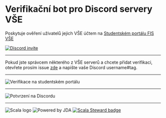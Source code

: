 # Verifikační bot pro Discord servery VŠE

Poskytuje ověření uživatelů jejich VŠE účtem na [Studentském portálu FIS VŠE](https://portal.fis-vse.cz)

[![Discord invite](https://discord.com/api/guilds/760863954607669269/embed.png?style=banner2)](https://discord.gg/yZMhTVQdkX)

---

Pokud jste správcem některého z VŠE serverů a chcete přidat verifikaci, otevřete prosím issue [zde](https://github.com/jirkavrba/vse-verification-bot) a napište vaše Discord username#tag.

---

![Verifikace na studentském portálu](https://imgur.com/ClcnwyC.png)

---

![Potvrzení na Discordu](https://imgur.com/TYsnwrp.png)

---

![Scala logo](https://img.shields.io/badge/Written%20in-Scala-red?style=for-the-badge)
![Powered by JDA](https://img.shields.io/badge/Powered%20by-JDA%20Discord%20library-blueviolet?style=for-the-badge)
[![Scala Steward badge](https://img.shields.io/badge/Scala_Steward-helping-blueviolet.svg?style=for-the-badge&logo=data:image/png;base64,iVBORw0KGgoAAAANSUhEUgAAAA4AAAAQCAMAAAARSr4IAAAAVFBMVEUAAACHjojlOy5NWlrKzcYRKjGFjIbp293YycuLa3pYY2LSqql4f3pCUFTgSjNodYRmcXUsPD/NTTbjRS+2jomhgnzNc223cGvZS0HaSD0XLjbaSjElhIr+AAAAAXRSTlMAQObYZgAAAHlJREFUCNdNyosOwyAIhWHAQS1Vt7a77/3fcxxdmv0xwmckutAR1nkm4ggbyEcg/wWmlGLDAA3oL50xi6fk5ffZ3E2E3QfZDCcCN2YtbEWZt+Drc6u6rlqv7Uk0LdKqqr5rk2UCRXOk0vmQKGfc94nOJyQjouF9H/wCc9gECEYfONoAAAAASUVORK5CYII=)](https://scala-steward.org)

